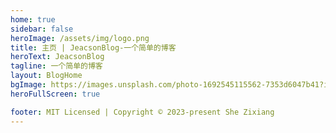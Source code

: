 ```yaml
---
home: true
sidebar: false
heroImage: /assets/img/logo.png
title: 主页 | JeacsonBlog-一个简单的博客
heroText: JeacsonBlog
tagline: 一个简单的博客
layout: BlogHome
bgImage: https://images.unsplash.com/photo-1692545115562-7353d6047b41?ixlib=rb-4.0.3&ixid=M3wxMjA3fDB8MHxwaG90by1wYWdlfHx8fGVufDB8fHx8fA%3D%3D&auto=format&fit=crop&w=2071&q=80
heroFullScreen: true

footer: MIT Licensed | Copyright © 2023-present She Zixiang
---
```

